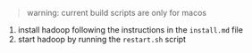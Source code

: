 > warning: current build scripts are only for macos

1. install hadoop following the instructions in the `install.md` file
2. start hadoop by running the `restart.sh` script
